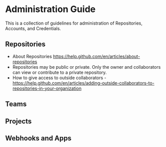 # Administration Guide

This is a collection of guidelines for administration of Repositories, Accounts, and Credentials.

## Repositories

* About Repositories https://help.github.com/en/articles/about-repositories
* Repositories may be public or private. Only the owner and collaborators can view or contribute to a private repository.
* How to give access to outside collaborators - https://help.github.com/en/articles/adding-outside-collaborators-to-repositories-in-your-organization


## Teams

## Projects

## Webhooks and Apps
